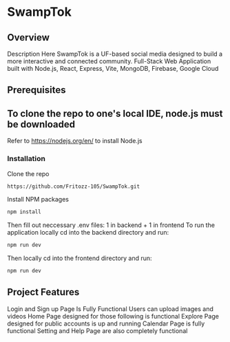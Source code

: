 # SwampTok

## Overview
Description Here
SwampTok is a UF-based social media designed to build a more interactive and connected community.
Full-Stack Web Application built with Node.js, React, Express, Vite, MongoDB, Firebase, Google Cloud 

## Prerequisites
To clone the repo to one's local IDE, node.js must be downloaded
---
Refer to https://nodejs.org/en/ to install Node.js

### Installation
Clone the repo
   ```sh
   https://github.com/Fritozz-105/SwampTok.git
   ```
Install NPM packages
   ```sh
   npm install
   ```
Then fill out neccessary .env files: 1 in backend + 1 in frontend
To run the application locally cd into the backend directory and run:

```bash
npm run dev
```
Then locally cd into the frontend directory and run:

```bash
npm run dev
```

## Project Features
Login and Sign up Page Is Fully Functional
Users can upload images and videos
Home Page designed for those following is functional
Explore Page designed for public accounts is up and running
Calendar Page is fully functional
Setting and Help Page are also completely functional
